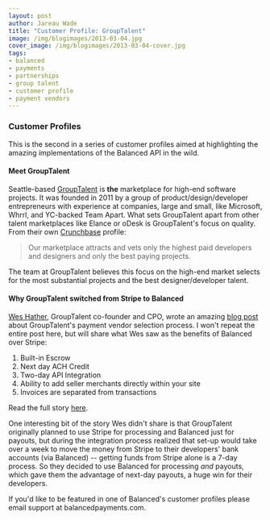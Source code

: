 ```yaml
---
layout: post
author: Jareau Wade
title: "Customer Profile: GroupTalent"
image: /img/blogimages/2013-03-04.jpg
cover_image: /img/blogimages/2013-03-04-cover.jpg
tags:
- balanced
- payments
- partnerships
- group talent
- customer profile
- payment vendors
---
```


### Customer Profiles
This is the second in a series of customer profiles aimed at highlighting the amazing implementations of the Balanced API in the wild. 


#### Meet GroupTalent
Seattle-based [GroupTalent](https://grouptalent.com/main/employers/) is __the__ marketplace for high-end software projects. It was founded in 2011 by a group of product/design/developer entrepreneurs with experience at companies, large and small, like Microsoft, Whrrl, and YC-backed Team Apart. What sets GroupTalent apart from other talent marketplaces like Elance or oDesk is GroupTalent's focus on quality. From their own [Crunchbase](http://www.crunchbase.com/company/grouptalent) profile:
>Our marketplace attracts and vets only the highest paid developers and designers and only the best paying projects.

The team at GroupTalent believes this focus on the high-end market selects for the most substantial projects and the best designer/developer talent.

#### Why GroupTalent switched from Stripe to Balanced
[Wes Hather](https://grouptalent.com/talent/376), GroupTalent co-founder and CPO, wrote an amazing [blog post](https://grouptalent.com/blog/why-we-switched-from-stripe-to-balanced) about GroupTalent's payment vendor selection process. I won't repeat the entire post here, but will share what Wes saw as the benefits of Balanced over Stripe:

1. Built-in Escrow
2. Next day ACH Credit
3. Two-day API Integration
4. Ability to add seller merchants directly within your site
5. Invoices are separated from transactions

Read the full story [here](https://grouptalent.com/blog/why-we-switched-from-stripe-to-balanced).

One interesting bit of the story Wes didn't share is that GroupTalent originally planned to use Stripe for processing and Balanced just for payouts, but during the integration process realized that set-up would take over a week to move the money from Stripe to their developers' bank accounts (via Balanced) -- getting funds from Stripe alone is a 7-day process. So they decided to use Balanced for processing _and_ payouts, which gave them the advantage of next-day payouts, a huge win for their developers. 


 If you'd like to be featured in one of Balanced's customer profiles please email support at balancedpayments.com.
 
